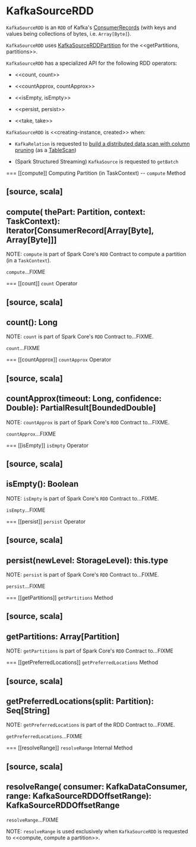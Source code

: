 # KafkaSourceRDD

`KafkaSourceRDD` is an `RDD` of Kafka's [ConsumerRecords](https://kafka.apache.org/20/javadoc/org/apache/kafka/clients/consumer/ConsumerRecords.html) (with keys and values being collections of bytes, i.e. `Array[Byte]`).

`KafkaSourceRDD` uses [KafkaSourceRDDPartition](KafkaSourceRDDPartition.md) for the <<getPartitions, partitions>>.

`KafkaSourceRDD` has a specialized API for the following RDD operators:

* <<count, count>>

* <<countApprox, countApprox>>

* <<isEmpty, isEmpty>>

* <<persist, persist>>

* <<take, take>>

`KafkaSourceRDD` is <<creating-instance, created>> when:

* `KafkaRelation` is requested to [build a distributed data scan with column pruning](KafkaRelation.md#buildScan) (as a [TableScan](../TableScan.md))

* (Spark Structured Streaming) `KafkaSource` is requested to `getBatch`

=== [[compute]] Computing Partition (in TaskContext) -- `compute` Method

[source, scala]
----
compute(
  thePart: Partition,
  context: TaskContext): Iterator[ConsumerRecord[Array[Byte], Array[Byte]]]
----

NOTE: `compute` is part of Spark Core's `RDD` Contract to compute a partition (in a `TaskContext`).

`compute`...FIXME

=== [[count]] `count` Operator

[source, scala]
----
count(): Long
----

NOTE: `count` is part of Spark Core's `RDD` Contract to...FIXME.

`count`...FIXME

=== [[countApprox]] `countApprox` Operator

[source, scala]
----
countApprox(timeout: Long, confidence: Double): PartialResult[BoundedDouble]
----

NOTE: `countApprox` is part of Spark Core's `RDD` Contract to...FIXME.

`countApprox`...FIXME

=== [[isEmpty]] `isEmpty` Operator

[source, scala]
----
isEmpty(): Boolean
----

NOTE: `isEmpty` is part of Spark Core's `RDD` Contract to...FIXME.

`isEmpty`...FIXME

=== [[persist]] `persist` Operator

[source, scala]
----
persist(newLevel: StorageLevel): this.type
----

NOTE: `persist` is part of Spark Core's `RDD` Contract to...FIXME.

`persist`...FIXME

=== [[getPartitions]] `getPartitions` Method

[source, scala]
----
getPartitions: Array[Partition]
----

NOTE: `getPartitions` is part of Spark Core's `RDD` Contract to...FIXME

=== [[getPreferredLocations]] `getPreferredLocations` Method

[source, scala]
----
getPreferredLocations(split: Partition): Seq[String]
----

NOTE: `getPreferredLocations` is part of the RDD Contract to...FIXME.

`getPreferredLocations`...FIXME

=== [[resolveRange]] `resolveRange` Internal Method

[source, scala]
----
resolveRange(
  consumer: KafkaDataConsumer,
  range: KafkaSourceRDDOffsetRange): KafkaSourceRDDOffsetRange
----

`resolveRange`...FIXME

NOTE: `resolveRange` is used exclusively when `KafkaSourceRDD` is requested to <<compute, compute a partition>>.
